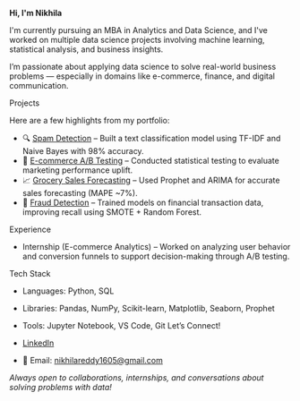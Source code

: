 **Hi, I'm Nikhila** 

 I'm currently pursuing an MBA in Analytics and Data Science, and I've worked on multiple data science projects involving machine learning, statistical analysis, and business insights.

 I’m passionate about applying data science to solve real-world business problems — especially in domains like e-commerce, finance, and digital communication.

 Projects

Here are a few highlights from my portfolio:

- 🔍 [Spam Detection](https://github.com/dnikhilaaa/spam-detection) – Built a text classification model using TF-IDF and Naive Bayes with 98% accuracy.
- 🛒 [E-commerce A/B Testing](https://github.com/dnikhilaaa/e-commerce-ab-testing) – Conducted statistical testing to evaluate marketing performance uplift.
- 📈 [Grocery Sales Forecasting](https://github.com/dnikhilaaa/grocery-sales-prediction) – Used Prophet and ARIMA for accurate sales forecasting (MAPE ~7%).
- 🔐 [Fraud Detection](https://github.com/dnikhilaaa/fraud-detection) – Trained models on financial transaction data, improving recall using SMOTE + Random Forest.

Experience

- Internship (E-commerce Analytics) – Worked on analyzing user behavior and conversion funnels to support decision-making through A/B testing.


Tech Stack

- Languages: Python, SQL
- Libraries: Pandas, NumPy, Scikit-learn, Matplotlib, Seaborn, Prophet
- Tools: Jupyter Notebook, VS Code, Git
Let’s Connect!

- [LinkedIn](https://www.linkedin.com/in/nikhila-reddy-923588257/)
- 📧 Email: nikhilareddy1605@gmail.com


*Always open to collaborations, internships, and conversations about solving problems with data!*

